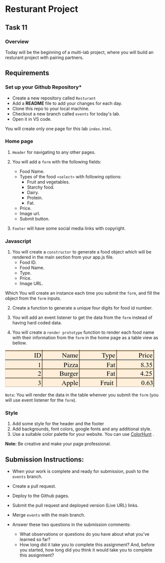 # Resturant Project

## Task 11

### **Overview**

Today will be the beginning of a multi-lab project, where you will build an resturant project with pairing partners.

## **Requirements**

### **Set up your Github Repository***

- Create a new repository called `Resturant`
- Add a **README** file to add your changes for each day.
- Clone this repo to your local machine.
- Checkout a new branch called `events` for today's lab.
- Open it in VS code.

You will create only one page for this lab `index.html`.
### **Home page**
1. `Header` for navigating to any other pages.

2. You will add a `form` with the following fields:
    - Food Name.
    - Types of the food `<select>` with following options:
        - Fruit and vegetables.
        - Starchy food.
        - Dairy.
        - Protein.
        - Fat.
    - Price.
    - Image url.
    - Submit button.

3. `Footer` will have some social media links with copyright.

### **Javascript**

1. You will create a `constructor` to generate a food object which will be rendered in the main section from your app.js file.
    - Food ID.
    - Food Name.
    - Type.
    - Price.
    - Image URL.

Which You will create an instance each time you submit the `form`, and fill the object from the `form` inputs.

2. Create a function to generate a unique four digits for food id number.

3. You will add an event listener to get the data from the `form` instead of having hard coded data.

4. You will create a `render prototype` function to render each food name with their information from the `form` in the home page as a table view as bellow.

![Card](assets/table.png)

`Note`: You will render the data in the table whenver you submit the `form` (you will use event listener for the `form`).

### **Style**

1. Add some style for the header and the footer
2. Add backgrounds, font colors, google fonts and any additional style.
3. Use a suitable color palette for your website. You can use [ColorHunt](https://colorhunt.co) .

**Note:**
Be creative and make your page professional.


## Submission Instructions:
- When your work is complete and ready for submission, push to the `events` branch.
- Create a pull request.
- Deploy to the Github pages.
- Submit the pull request and deployed version (Live URL) links.
- Merge `events` with the main branch.
- Answer these two questions in the submission comments: 

    - What observations or questions do you have about what you’ve learned so far?
    - How long did it take you to complete this assignment? And, before you started, how long did you think it would take you to complete this assignment?